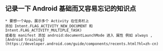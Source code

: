 ## 记录一下 Android 基础而又容易忘记的知识点

    * 要想一个App，展示多个 Activity 在任务栏上
    添加 Intent.FLAG_ACTIVITY_NEW_DOCUMENT 和 Intent.FLAG_ACTIVITY_MULTIPLE_TASK)
    或者在 manifest 添加 android:documentLaunchMode 进入 属性 例如 always ,[Android training](https://developer.android.com/guide/components/recents.html?hl=zh-cn)